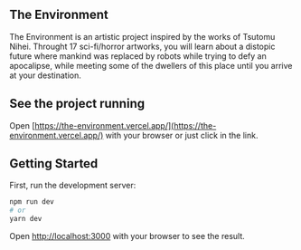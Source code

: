 ## The Environment
The Environment is an artistic project inspired by the works of Tsutomu Nihei.
Throught 17 sci-fi/horror artworks, you will learn about a distopic future where mankind was replaced by robots while trying to defy an apocalipse, while meeting some of the dwellers of this place until you arrive at your destination. 

## See the project running
Open [https://the-environment.vercel.app/](https://the-environment.vercel.app/) with your browser or just click in the link.

## Getting Started

First, run the development server:

```bash
npm run dev
# or
yarn dev
```

Open [http://localhost:3000](http://localhost:3000) with your browser to see the result.